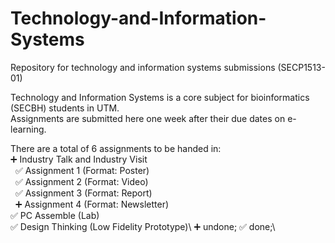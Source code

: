 # Technology-and-Information-Systems
Repository for technology and information systems submissions (SECP1513-01)

Technology and Information Systems is a core subject for bioinformatics (SECBH) students in UTM.\
Assignments are submitted here one week after their due dates on e-learning.

There are a total of 6 assignments to be handed in:\
➕ Industry Talk and Industry Visit\
  &nbsp;&nbsp;✅ Assignment 1 (Format: Poster)\
  &nbsp;&nbsp;✅ Assignment 2 (Format: Video)\
  &nbsp;&nbsp;✅ Assignment 3 (Format: Report)\
  &nbsp;&nbsp;➕ Assignment 4 (Format: Newsletter)\
✅ PC Assemble (Lab)\
✅ Design Thinking (Low Fidelity Prototype)\ 
➕ undone; ✅ done;\
